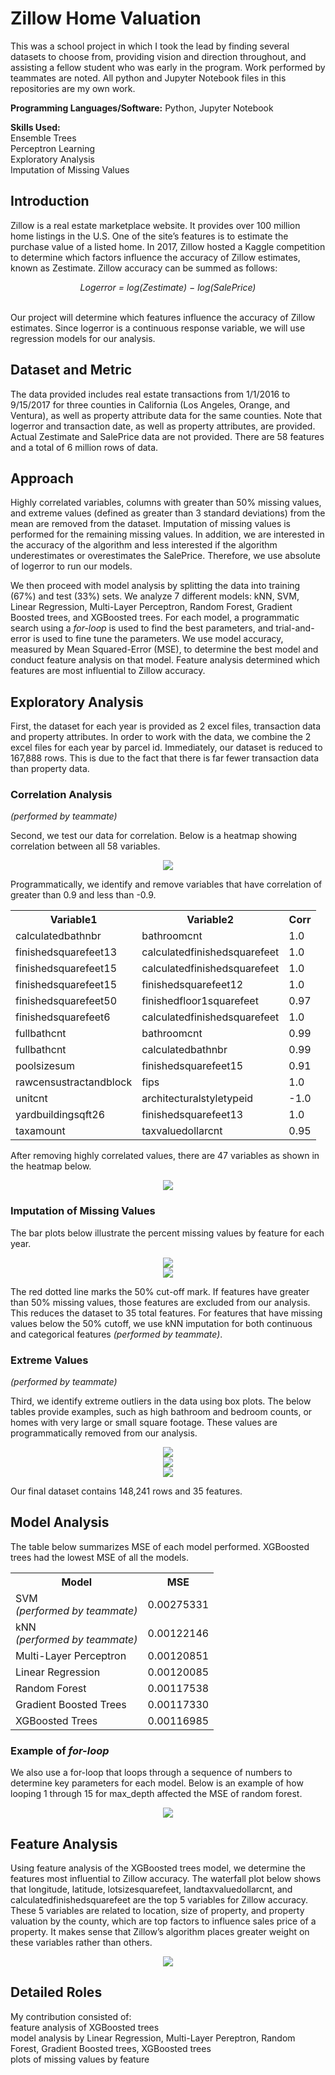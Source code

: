 # Zillow Home Valuation

This was a school project in which I took the lead by finding several datasets to choose from, providing vision and direction throughout, and assisting a fellow student who was early in the program. Work performed by teammates are noted. All python and Jupyter Notebook files in this repositories are my own work.

<b>Programming Languages/Software:</b> Python, Jupyter Notebook <br>

<b>Skills Used:</b> <br>
Ensemble Trees<br> 
Perceptron Learning<br>
Exploratory Analysis<br>
Imputation of Missing Values

## Introduction

Zillow is a real estate marketplace website. It provides over 100 million home listings in the U.S. One of the site’s features is to estimate the purchase value of a listed home. In 2017, Zillow hosted a Kaggle competition to determine which factors influence the accuracy of Zillow estimates, known as Zestimate. Zillow accuracy can be summed as follows:

<div align=center><i>Logerror = log(Zestimate) − log(SalePrice)</i></div><br>

Our project will determine which features influence the accuracy of Zillow estimates. Since logerror is a continuous response variable, we will use regression models for our analysis.

## Dataset and Metric

The data provided includes real estate transactions from 1/1/2016 to 9/15/2017 for three counties in California (Los Angeles, Orange, and Ventura), as well as property attribute data for the same counties. Note that logerror and transaction date, as well as property attributes, are provided. Actual Zestimate and SalePrice data are not provided. There are 58 features and a total of 6 million rows of data.

## Approach 

Highly correlated variables, columns with greater than 50% missing values, and extreme values (defined as greater than 3 standard deviations) from the mean are removed from the dataset. Imputation of missing values is performed for the remaining missing values. In addition, we are interested in the accuracy of the algorithm and less interested if the algorithm underestimates or overestimates the SalePrice. Therefore, we use absolute of logerror to run our models.

We then proceed with model analysis by splitting the data into training (67%) and test (33%) sets. We analyze 7 different models: kNN, SVM, Linear Regression, Multi-Layer Perceptron, Random Forest, Gradient Boosted trees, and XGBoosted trees. For each model, a programmatic search using a *for-loop* is used to find the best parameters, and trial-and-error is used to fine tune the parameters. We use model accuracy, measured by Mean Squared-Error (MSE), to determine the best model and conduct feature analysis on that model. Feature analysis determined which features are most influential to Zillow accuracy.

## Exploratory Analysis

First, the dataset for each year is provided as 2 excel files, transaction data and property attributes. In order to work with the data, we combine the 2 excel files for each year by parcel id. Immediately, our dataset is reduced to 167,888 rows. This is due to the fact that there is far fewer transaction data than property data. 

### Correlation Analysis 
<i>(performed by teammate)</i>

Second, we test our data for correlation. Below is a heatmap showing correlation between all 58 variables.

<div align=center><img src="/images/image001.png"></div>

Programmatically, we identify and remove variables that have correlation of greater than 0.9 and less than -0.9.

<div align=center>
<table>
  <tr>
    <th>Variable1</th>
    <th>Variable2</th>
    <th>Corr</th>
  </tr>
  <tr>
    <td>calculatedbathnbr</td>
    <td>bathroomcnt</td>
    <td>1.0</td>
  </tr>
  <tr>
    <td>finishedsquarefeet13</td>
    <td>calculatedfinishedsquarefeet</td>
    <td>1.0</td>
  </tr>
  <tr>
    <td>finishedsquarefeet15</td>
    <td>calculatedfinishedsquarefeet</td>
    <td>1.0</td>
  </tr>
  <tr>
    <td>finishedsquarefeet15</td>
    <td>finishedsquarefeet12</td>
    <td>1.0</td>
  </tr>
  <tr>
    <td>finishedsquarefeet50</td>
    <td>finishedfloor1squarefeet</td>
    <td>0.97</td>
  </tr>
  <tr>
    <td>finishedsquarefeet6</td>
    <td>calculatedfinishedsquarefeet</td>
    <td>1.0</td>
  </tr>
  <tr>
    <td>fullbathcnt</td>
    <td>bathroomcnt</td>
    <td>0.99</td>
  </tr>
  <tr>
    <td>fullbathcnt</td>
    <td>calculatedbathnbr</td>
    <td>0.99</td>
  </tr>
  <tr>
    <td>poolsizesum</td>
    <td>finishedsquarefeet15</td>
    <td>0.91</td>
  </tr>
  <tr>
    <td>rawcensustractandblock</td>
    <td>fips</td>
    <td>1.0</td>
  </tr>
  <tr>
    <td>unitcnt</td>
    <td>architecturalstyletypeid</td>
    <td>-1.0</td>
  </tr>
  <tr>
    <td>yardbuildingsqft26</td>
    <td>finishedsquarefeet13</td>
    <td>1.0</td>
  </tr>
  <tr>
    <td>taxamount</td>
    <td>taxvaluedollarcnt</td>
    <td>0.95</td>
  </tr>
</table>
</div>

After removing highly correlated values, there are 47 variables as shown in the heatmap below.

<div align=center><img src="/images/image002.png"></div>

### Imputation of Missing Values

The bar plots below illustrate the percent missing values by feature for each year.

<div align=center><img src="/images/image003.jpg"></div>
<div align=center><img src="/images/image003.jpg"></div>

The red dotted line marks the 50% cut-off mark. If features have greater than 50% missing values, those features are excluded from our analysis. This reduces the dataset to 35 total features. For features that have missing values below the 50% cutoff, we use kNN imputation for both continuous and categorical features <i>(performed by teammate)</i>.

### Extreme Values
<i>(performed by teammate)</i>

Third, we identify extreme outliers in the data using box plots. The below tables provide examples, such as high bathroom and bedroom counts, or homes with very large or small square footage. These values are programmatically removed from our analysis.  

<div align=center><img src="/images/image005.jpg"></div>
<div align=center><img src="/images/image006.jpg"></div>
<div align=center><img src="/images/image007.jpg"></div>

Our final dataset contains 148,241 rows and 35 features.

## Model Analysis

The table below summarizes MSE of each model performed. XGBoosted trees had the lowest MSE of all the models. 

<div align=center>
<table>
  <tr>
    <th>Model</th>
    <th>MSE</th>
  </tr>
  <tr>
    <td>SVM<br><i>(performed by teammate)</i></td>
    <td>0.00275331</td>
  </tr>
  <tr>
    <td>kNN<br><i>(performed by teammate)</i></td>
    <td>0.00122146</td>
  </tr>
  <tr>
    <td>Multi-Layer Perceptron</td>
    <td>0.00120851</td>
  </tr>
  <tr>
    <td>Linear Regression</td>
    <td>0.00120085</td>
  </tr>
  <tr>
    <td>Random Forest</td>
    <td>0.00117538</td>
  </tr>
  <tr>
    <td>Gradient Boosted Trees</td>
    <td>0.00117330</td>
  </tr>
  <tr>
    <td>XGBoosted Trees</td>
    <td>0.00116985</td>
  </tr>
</table>
</div>

### Example of *for-loop*

We also use a for-loop that loops through a sequence of numbers to determine key parameters for each model. Below is an example of how looping 1 through 15 for max_depth affected the MSE of random forest. 

<div align=center><img src="/images/image011.jpg"></div>

## Feature Analysis

Using feature analysis of the XGBoosted trees model, we determine the features most influential to Zillow accuracy. The waterfall plot below shows that longitude, latitude, lotsizesquarefeet, landtaxvaluedollarcnt, and calculatedfinishedsquarefeet are the top 5 variables for Zillow accuracy. These 5 variables are related to location, size of property, and property valuation by the county, which are top factors to influence sales price of a property. It makes sense that Zillow’s algorithm places greater weight on these variables rather than others. 

<div align=center><img src="/images/image012.png"></div>

## Detailed Roles

My contribution consisted of: <br> 
feature analysis of XGBoosted trees <br>
model analysis by Linear Regression, Multi-Layer Pereptron, Random Forest, Gradient Boosted trees, XGBoosted trees <br>
plots of missing values by feature
